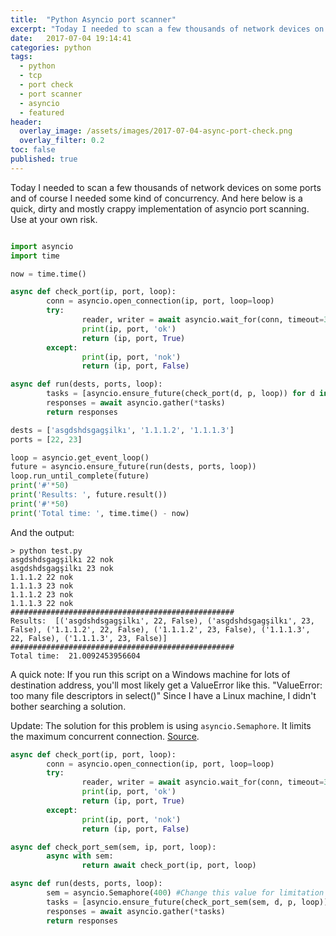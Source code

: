```yaml
---
title:  "Python Asyncio port scanner"
excerpt: "Today I needed to scan a few thousands of network devices on some ports and of course I needed some kind of concurrency."
date:   2017-07-04 19:14:41
categories: python
tags:
  - python
  - tcp
  - port check
  - port scanner
  - asyncio
  - featured
header:
  overlay_image: /assets/images/2017-07-04-async-port-check.png
  overlay_filter: 0.2
toc: false
published: true
---
```

Today I needed to scan a few thousands of network devices on some ports and of course I needed some kind of concurrency. And here below is a quick, dirty and mostly crappy implementation of asyncio port scanning. Use at your own risk.

``` python

import asyncio
import time

now = time.time()

async def check_port(ip, port, loop):
        conn = asyncio.open_connection(ip, port, loop=loop)
        try:
                reader, writer = await asyncio.wait_for(conn, timeout=3)
                print(ip, port, 'ok')
                return (ip, port, True)
        except:
                print(ip, port, 'nok')
                return (ip, port, False)

async def run(dests, ports, loop):
        tasks = [asyncio.ensure_future(check_port(d, p, loop)) for d in dests for p in ports]
        responses = await asyncio.gather(*tasks)
        return responses

dests = ['asgdshdsgagşilkı', '1.1.1.2', '1.1.1.3']
ports = [22, 23]

loop = asyncio.get_event_loop()
future = asyncio.ensure_future(run(dests, ports, loop))
loop.run_until_complete(future)
print('#'*50)
print('Results: ', future.result())
print('#'*50)
print('Total time: ', time.time() - now)

```

And the output:

```
> python test.py
asgdshdsgagşilkı 22 nok
asgdshdsgagşilkı 23 nok
1.1.1.2 22 nok
1.1.1.3 23 nok
1.1.1.2 23 nok
1.1.1.3 22 nok
##################################################
Results:  [('asgdshdsgagşilkı', 22, False), ('asgdshdsgagşilkı', 23, False), ('1.1.1.2', 22, False), ('1.1.1.2', 23, False), ('1.1.1.3', 22, False), ('1.1.1.3', 23, False)]
##################################################
Total time:  21.0092453956604
```

A quick note: If you run this script on a Windows machine for lots of destination address, you'll most likely get a ValueError like this. "ValueError: too many file descriptors in select()" Since I have a Linux machine, I didn't bother searching a solution.

Update: The solution for this problem is using `asyncio.Semaphore`. It limits the maximum concurrent connection. [Source](https://pawelmhm.github.io/asyncio/python/aiohttp/2016/04/22/asyncio-aiohttp.html).

``` python
async def check_port(ip, port, loop):
        conn = asyncio.open_connection(ip, port, loop=loop)
        try:
                reader, writer = await asyncio.wait_for(conn, timeout=3)
                print(ip, port, 'ok')
                return (ip, port, True)
        except:
                print(ip, port, 'nok')
                return (ip, port, False)

async def check_port_sem(sem, ip, port, loop):
        async with sem:
                return await check_port(ip, port, loop)

async def run(dests, ports, loop):
        sem = asyncio.Semaphore(400) #Change this value for limitation
        tasks = [asyncio.ensure_future(check_port_sem(sem, d, p, loop)) for d in dests for p in ports]
        responses = await asyncio.gather(*tasks)
        return responses
```
